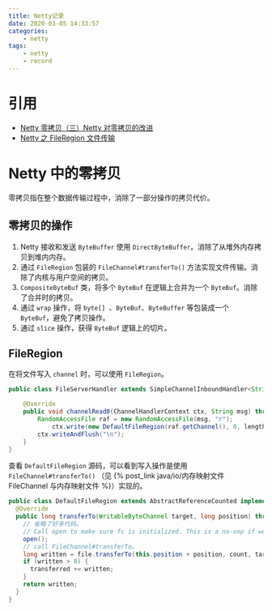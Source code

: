```yaml
---
title: Netty记录
date: 2020-03-05 14:33:57
categories:
	- netty
tags:
	- netty
	- record
---
```


# 引用

- [Netty 零拷贝（三）Netty 对零拷贝的改进](https://www.cnblogs.com/binarylei/p/10117437.html)
- [Netty 之 FileRegion 文件传输](https://cloud.tencent.com/developer/article/1402669)

# Netty 中的零拷贝

零拷贝指在整个数据传输过程中，消除了一部分操作的拷贝代价。

## 零拷贝的操作

1. Netty 接收和发送 `ByteBuffer` 使用 `DirectByteBuffer`。消除了从堆外内存拷贝到堆内内存。
2. 通过 `FileRegion` 包装的 `FileChannel#transferTo()` 方法实现文件传输。消除了内核与用户空间的拷贝。
3. `CompositeByteBuf` 类，将多个 `ByteBuf` 在逻辑上合并为一个 `ByteBuf`。消除了合并时的拷贝。
4. 通过 `wrap` 操作，将 `byte[] `、`ByteBuf`、`ByteBuffer` 等包装成一个 `ByteBuf`，避免了拷贝操作。
5. 通过 `slice` 操作，获得 `ByteBuf` 逻辑上的切片。

## FileRegion

在将文件写入 `channel` 时，可以使用 `FileRegion`。

```java
public class FileServerHandler extends SimpleChannelInboundHandler<String> {

    @Override
    public void channelRead0(ChannelHandlerContext ctx, String msg) throws Exception {
        RandomAccessFile raf = new RandomAccessFile(msg, "r");
     		ctx.write(new DefaultFileRegion(raf.getChannel(), 0, length));
        ctx.writeAndFlush("\n");
    }
}
```

查看 `DefaultFileRegion` 源码，可以看到写入操作是使用 `FileChannel#transferTo()` （见 {% post_link java/io/内存映射文件 FileChannel 与内存映射文件 %}）实现的。

```java
public class DefaultFileRegion extends AbstractReferenceCounted implements FileRegion {
  @Override
  public long transferTo(WritableByteChannel target, long position) throws IOException {
    // 省略了好多代码。
    // Call open to make sure fc is initialized. This is a no-oop if we called it before.
    open();
    // call FileChannel#transferTo。
    long written = file.transferTo(this.position + position, count, target);
    if (written > 0) {
      transferred += written;
    }
    return written;
  }
}
```

